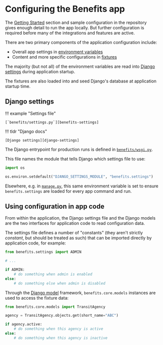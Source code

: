 # Configuring the Benefits app

The [Getting Started][getting-started] section and sample configuration in the repository gives enough detail to
run the app locally. But further configuration is required before many of the integrations and features are active.

There are two primary components of the application configuration include:

* Overall app settings in [environment variables][env-vars]
* Content and more specific configurations in [fixtures][fixtures]

The majority (but not all) of the environment variables are read into [Django settings](#django-settings) during application
startup.

The fixtures are also loaded into and seed Django's database at application startup time.

## Django settings

!!! example "Settings file"

    [`benefits/settings.py`][benefits-settings]

!!! tldr "Django docs"

    [Django settings][django-settings]

The Django entrypoint for production runs is defined in [`benefits/wsgi.py`][benefits-wsgi].

This file names the module that tells Django which settings file to use:

```python
import os

os.environ.setdefault("DJANGO_SETTINGS_MODULE", "benefits.settings")
```

Elsewhere, e.g. in [`manage.py`][benefits-manage], this same environment variable is set to ensure `benefits.settings`
are loaded for every app command and run.

## Using configuration in app code

From within the application, the Django settings file and the Django models are the two interfaces for application code to
read configuration data.

The settings file defines a number of "constants" (they aren't strictly _constant_, but should be treated as such) that
can be imported directly by application code, for example:

```python
from benefits.settings import ADMIN

# ...

if ADMIN:
    # do something when admin is enabled
else:
    # do something else when admin is disabled
```

Through the [Django model][django-model] framework, `benefits.core.models` instances are used to access the fixture data:

```python
from benefits.core.models import TransitAgency

agency = TransitAgency.objects.get(short_name="ABC")

if agency.active:
    # do something when this agency is active
else:
    # do something when this agency is inactive
```

[benefits-manage]: https://github.com/cal-itp/benefits/blob/dev/manage.py
[benefits-settings]: https://github.com/cal-itp/benefits/blob/dev/benefits/settings.py
[benefits-wsgi]: https://github.com/cal-itp/benefits/blob/dev/benefits/wsgi.py
[django-model]: https://docs.djangoproject.com/en/3.2/topics/db/models/
[django-settings]: https://docs.djangoproject.com/en/3.2/topics/settings/
[env-vars]: environment-variables.md
[fixtures]: fixtures.md
[getting-started]: ../getting-started/README.md
